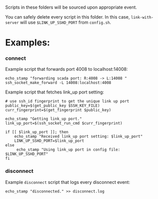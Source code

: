 Scripts in these folders will be sourced upon appropriate event.

You can safely delete every script in this folder. In this case, `link-with-server`
will use `$LINK_UP_SSHD_PORT` from `config.sh`.

# Examples:

### connect
Example script that forwards port 4008 to localhost:14008:

    echo_stamp "forwarding scada port: R:4008 -> L:14008 "
    ssh_socket_make_forward -L 14008:localhost:4008

Example script that fetches link_up port setting:

    # use ssh_id fingerprint to get the unique link up port
    public_key=$(get_public_key $SSH_KEY_FILE)
    curr_fingerprint=$(get_fingerprint $public_key)

    echo_stamp "Getting link_up port."
    link_up_port=$(ssh_socket_run_cmd $curr_fingerprint)

    if [[ $link_up_port ]]; then
        echo_stamp "Received link_up port setting: $link_up_port"
        LINK_UP_SSHD_PORT=$link_up_port
    else
         echo_stamp "Using link_up port in config file: $LINK_UP_SSHD_PORT"
    fi

### disconnect

Example `disconnect` script that logs every disconnect event:

    echo_stamp "disconnected." >> disconnect.log

